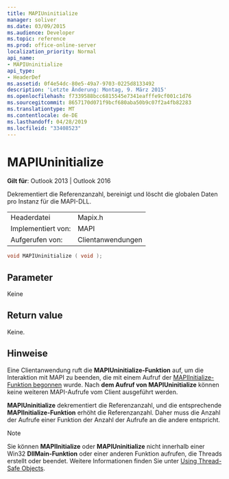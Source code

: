 ```yaml
---
title: MAPIUninitialize
manager: soliver
ms.date: 03/09/2015
ms.audience: Developer
ms.topic: reference
ms.prod: office-online-server
localization_priority: Normal
api_name:
- MAPIUninitialize
api_type:
- HeaderDef
ms.assetid: 0f4e54dc-80e5-49a7-9703-0225d8133492
description: 'Letzte Änderung: Montag, 9. März 2015'
ms.openlocfilehash: f7339588bcc6815545e7341eafffe9cf001c1d76
ms.sourcegitcommit: 8657170d071f9bcf680aba50b9c07f2a4fb82283
ms.translationtype: MT
ms.contentlocale: de-DE
ms.lasthandoff: 04/28/2019
ms.locfileid: "33408523"
---
```

# <a name="mapiuninitialize"></a>MAPIUninitialize

  
  
**Gilt für**: Outlook 2013 | Outlook 2016 
  
Dekrementiert die Referenzanzahl, bereinigt und löscht die globalen Daten pro Instanz für die MAPI-DLL. 
  
|||
|:-----|:-----|
|Headerdatei  <br/> |Mapix.h  <br/> |
|Implementiert von:  <br/> |MAPI  <br/> |
|Aufgerufen von:  <br/> |Clientanwendungen  <br/> |
   
```cpp
void MAPIUninitialize ( void );
```

## <a name="parameters"></a>Parameter

Keine 
  
## <a name="return-value"></a>Return value

Keine.
  
## <a name="remarks"></a>Hinweise

Eine Clientanwendung ruft die **MAPIUninitialize-Funktion** auf, um die Interaktion mit MAPI zu beenden, die mit einem Aufruf der [MAPIInitialize-Funktion begonnen](mapiinitialize.md) wurde. Nach **dem Aufruf von MAPIUninitialize** können keine weiteren MAPI-Aufrufe vom Client ausgeführt werden. 
  
 **MAPIUninitialize** dekrementiert die Referenzanzahl, und die entsprechende **MAPIInitialize-Funktion** erhöht die Referenzanzahl. Daher muss die Anzahl der Aufrufe einer Funktion der Anzahl der Aufrufe an die andere entspricht. 
  
> [!NOTE]
> Sie können **MAPIInitialize** oder **MAPIUninitialize** nicht innerhalb einer Win32 **DllMain-Funktion** oder einer anderen Funktion aufrufen, die Threads erstellt oder beendet. Weitere Informationen finden Sie unter [Using Thread-Safe Objects](using-thread-safe-objects.md). 
  

